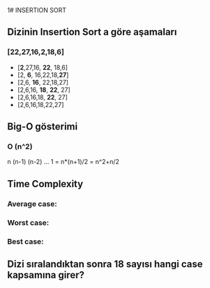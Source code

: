 1# INSERTION SORT
## Dizinin Insertion Sort a göre aşamaları
### [22,27,16,2,18,6]
* [**2**,27,16, **22**, 18,6]
* [2, **6**, 16,22,18,**27**]
* [2,6, **16**, 22,18,27]
* [2,6,16, **18**, **22**, 27]
* [2,6,16,18, **22**, 27]
* [2,6,16,18,22,27]

## Big-O gösterimi
### O (n^2)
n (n-1) (n-2) ... 1 = n*(n+1)/2 = n^2+n/2

## Time Complexity
### Average case:  
### Worst case: 
### Best case: 
 
## Dizi sıralandıktan sonra 18 sayısı hangi case kapsamına girer?









